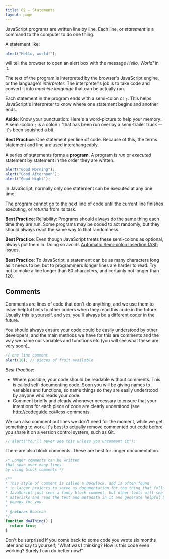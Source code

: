 ```yaml
---
title: 02 – Statements
layout: page
---
```


JavaScript programs are written line by line. Each line, or *statement* is a command to the computer to do one thing.

A statement like:

```js
alert("Hello, world!");
```

will tell the browser to open an alert box with the message *Hello, World!* in it.

The text of the program is interpreted by the browser's JavaScript engine, or the language's *interpreter*. The interpreter's job is to take code and convert it into *machine language* that can be actually run.

Each statement in the program ends with a semi-colon or `;`. This helps JavaScript's interpreter to know where one statement begins and another ends.

**Aside**: Know your punctuation: Here's a word-picture to help your memory: A semi-colon `;` is a colon `:` 'that has been run over by a semi-trailer truck -- it's been squished a bit.

<!-- Figure: Some of the foreign students have a problem with words like colon, semi-colon, underscore, dash etc. Present side by side in 5em fonts to make it really obvious. -->

**Best Practice**: One statement per line of code. Because of this, the terms statement and line are used interchangeably.

A series of statements forms a **program**. A program is *run* or *executed* statement by statement in the order they are written.

```js
alert("Good Morning");
alert("Good Afternoon");
alert("Good Night");
```

In JavaScript, normally only one statement can be executed at any one time.

The program cannot go to the next line of code until the current line finishes executing, or *returns* from its task.

**Best Practice**: Reliability: Programs should always do the same thing each time they are run. Some programs may be coded to act randomly, but they should always react the same way to that randomness.

**Best Practice**: Even though JavaScript treats these semi-colons as optional, always put them in. Doing so avoids [Automatic Semi-colon Insertion (ASI)](https://developer.mozilla.org/en-US/docs/Web/JavaScript/Reference/Lexical_grammar#Automatic_semicolon_insertion) issues.

**Best Practice**: To JavaScript, a statement can be as many characters long as it needs to be, but to programmers longer lines are harder to read. Try not to make a line longer than 80 characters, and certainly not longer than 120.

## Comments

Comments are lines of code that don't do anything, and we use them to leave helpful hints to other coders when they read this code in the future. Usually this is yourself, and yes, you'll always be a different coder in the future.

You should always ensure your code could be easily understood by other developers, and the main methods we have for this are comments and the way we name our variables and functions etc (you will see what these are very soon)_

```js
// one line comment
alert(10); // pieces of fruit available
```

*Best Practice*: 
* Where possible, your code should be readable without comments. This is called self-documenting code. Soon you will be giving names to variables and functions, so name things so they are easily understood by anyone who reads your code.
* Comment briefly and clearly whenever necessary to ensure that your intentions for each piece of code are clearly understood.(see <a href="http://codeguide.co/#css-comments">http://codeguide.co/#css-comments</a>

We can also comment out lines we don't need for the moment, while we get something to work. It's best to actually remove commented out code before you share it on a version control system, such as Git.

```js
// alert("You'll never see this unless you uncomment it");
```

There are also block comments. These are best for longer documentation.

```js
/* Longer comments can be written
that span over many lines
by using block comments */

/**
* This style of comment is called a DocBlock, and is often found
* in larger projects to serve as documentation for the thing that follows it.
* JavaScript just sees a fancy block comment, but other tools will see the
* asterisks and read the text and metadata in it and generate helpful books or
* popups for you.
*
* @returns Boolean
*/
function doAThing() {
  return true;
}
```

Don't be surprised if you come back to some code you wrote six months later and say to yourself, "What was I thinking? How is this code even working? Surely I can do better now!"
